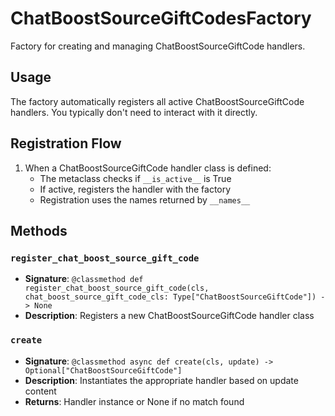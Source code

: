 # ChatBoostSourceGiftCodesFactory

Factory for creating and managing ChatBoostSourceGiftCode handlers.

## Usage

The factory automatically registers all active ChatBoostSourceGiftCode handlers. 
You typically don't need to interact with it directly.

## Registration Flow

1. When a ChatBoostSourceGiftCode handler class is defined:
   - The metaclass checks if `__is_active__` is True
   - If active, registers the handler with the factory
   - Registration uses the names returned by `__names__`

## Methods

### `register_chat_boost_source_gift_code`
- **Signature**: `@classmethod def register_chat_boost_source_gift_code(cls, chat_boost_source_gift_code_cls: Type["ChatBoostSourceGiftCode"]) -> None`
- **Description**: Registers a new ChatBoostSourceGiftCode handler class

### `create`
- **Signature**: `@classmethod async def create(cls, update) -> Optional["ChatBoostSourceGiftCode"]`
- **Description**: Instantiates the appropriate handler based on update content
- **Returns**: Handler instance or None if no match found
